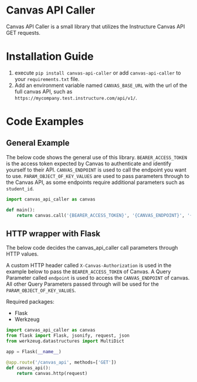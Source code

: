 # Canvas API Caller
Canvas API Caller is a small library that utilizes the Instructure Canvas API GET requests.

# Installation Guide
1. execute `pip install canvas-api-caller` or add `canvas-api-caller` to your `requirements.txt` file.
2. Add an environment variable named `CANVAS_BASE_URL` with the url of the full canvas API, such as `https://mycompany.test.instructure.com/api/v1/`.

# Code Examples
## General Example
The below code shows the general use of this library.
`BEARER_ACCESS_TOKEN` is the access token expected by Canvas to authenticate and identify yourself to their API.
`CANVAS_ENDPOINT` is used to call the endpoint you want to use.
`PARAM_OBJECT_OF_KEY_VALUES` are used to pass parameters through to the Canvas API, as some endpoints require additional parameters such as `student_id`.
```python
import canvas_api_caller as canvas

def main():
    return canvas.call('{BEARER_ACCESS_TOKEN}', '{CANVAS_ENDPOINT}', '{PARAM_OBJECT_OF_KEY_VALUES}')
```

## HTTP wrapper with Flask
The below code decides the canvas_api_caller call parameters through HTTP values.

A custom HTTP header called `X-Canvas-Authorization` is used in the example below to pass the `BEARER_ACCESS_TOKEN` of Canvas.
A Query Parameter called `endpoint` is used to access the `CANVAS_ENDPOINT` of canvas. 
All other Query Parameters passed through will be used for the `PARAM_OBJECT_OF_KEY_VALUES`.

Required packages:
- Flask
- Werkzeug

```python
import canvas_api_caller as canvas
from flask import Flask, jsonify, request, json
from werkzeug.datastructures import MultiDict

app = Flask(__name__)

@app.route('/canvas_api', methods=['GET'])
def canvas_api():
    return canvas.http(request)
```